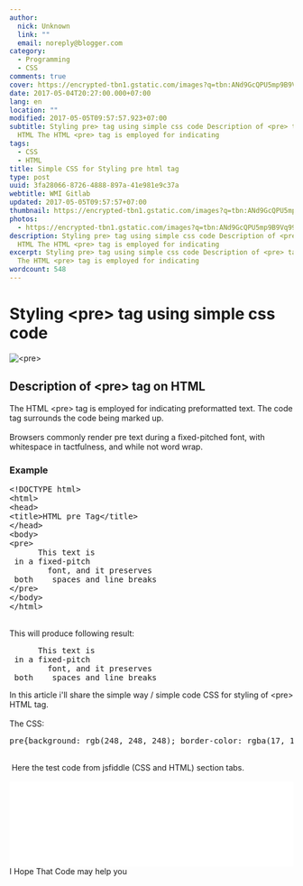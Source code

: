 ```yaml
---
author:
  nick: Unknown
  link: ""
  email: noreply@blogger.com
category:
  - Programming
  - CSS
comments: true
cover: https://encrypted-tbn1.gstatic.com/images?q=tbn:ANd9GcQPU5mp9B9Vq99lF8d8-apVN1I1DoiA9DcmpTwYsP1MY5hRB8oY
date: 2017-05-04T20:27:00.000+07:00
lang: en
location: ""
modified: 2017-05-05T09:57:57.923+07:00
subtitle: Styling pre> tag using simple css code Description of <pre> tag on
  HTML The HTML <pre> tag is employed for indicating
tags:
  - CSS
  - HTML
title: Simple CSS for Styling pre html tag
type: post
uuid: 3fa28066-8726-4888-897a-41e981e9c37a
webtitle: WMI Gitlab
updated: 2017-05-05T09:57:57+07:00
thumbnail: https://encrypted-tbn1.gstatic.com/images?q=tbn:ANd9GcQPU5mp9B9Vq99lF8d8-apVN1I1DoiA9DcmpTwYsP1MY5hRB8oY
photos:
  - https://encrypted-tbn1.gstatic.com/images?q=tbn:ANd9GcQPU5mp9B9Vq99lF8d8-apVN1I1DoiA9DcmpTwYsP1MY5hRB8oY
description: Styling pre> tag using simple css code Description of <pre> tag on
  HTML The HTML <pre> tag is employed for indicating
excerpt: Styling pre> tag using simple css code Description of <pre> tag on HTML
  The HTML <pre> tag is employed for indicating
wordcount: 548
---
```


<div dir="ltr" style="text-align: left;" trbidi="on"><h1>    Styling &lt;pre&gt; tag using simple css code </h1><div><img alt="<pre>" src="https://encrypted-tbn1.gstatic.com/images?q=tbn:ANd9GcQPU5mp9B9Vq99lF8d8-apVN1I1DoiA9DcmpTwYsP1MY5hRB8oY" title="<pre>"></div><div><h2>        Description of &lt;pre&gt; tag on HTML     </h2><div><div>The HTML &lt;pre&gt; tag is employed for indicating preformatted             text. The code tag surrounds the code being marked up.         </div><div><br></div><div>Browsers commonly render pre text during a fixed-pitched font, with             whitespace in tactfulness, and while not word wrap.</div></div><h3>        Example     </h3><pre>&lt;!DOCTYPE html&gt;<br>&lt;html&gt;<br>&lt;head&gt;<br>&lt;title&gt;HTML pre Tag&lt;/title&gt;<br>&lt;/head&gt;<br>&lt;body&gt;<br>&lt;pre&gt;<br>      This text is<br> in a fixed-pitch<br>        font, and it preserves<br> both    spaces and line breaks<br>&lt;/pre&gt;<br>&lt;/body&gt;<br>&lt;/html&gt;</pre><div><br>This will produce following result:         </div><div><pre>      This text is<br> in a fixed-pitch<br>        font, and it preserves<br> both    spaces and line breaks<br></pre></div></div><div>In this article i'll share the simple way / simple code CSS for styling of &lt;pre&gt; HTML tag.<br><br>The CSS:<br><pre>pre{background: rgb(248, 248, 248); border-color: rgba(17, 17, 17, 0.0392157) rgba(17, 17, 17, 0.0392157) rgba(17, 17, 17, 0.0392157) rgb(32, 142, 214); border-radius: 4px; border-style: solid; border-width: 1px 1px 1px 5px; box-sizing: border-box; clear: both; color: #4d4e53; font-family: Menlo, Monaco, Consolas, 'Courier New', monospace; font-size: 13px; line-height: 28px; margin-bottom: 30px; overflow: auto; padding: 15px; tab-size: 4; word-break: break-all; word-wrap: normal;}</pre><br>&nbsp;Here the test code from jsfiddle (CSS and HTML) section tabs.     </div><br><iframe allowfullscreen="allowfullscreen" frameborder="0" height="auto" src="//jsfiddle.net/dimaslanjaka/p9uw69bb/embedded/" width="100%"></iframe><br>I Hope That Code may help you </div>